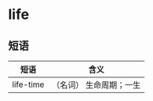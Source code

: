 # life

## 短语

| 短语      | 含义                    |
| --------- | ----------------------- |
| life-time | （名词） 生命周期；一生 |
